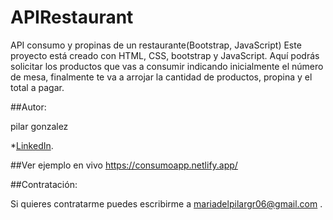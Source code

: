 # APIRestaurant
API consumo y propinas de un restaurante(Bootstrap, JavaScript)
Este proyecto está creado con HTML, CSS, bootstrap y JavaScript. Aquí podrás solicitar los productos que vas a consumir indicando inicialmente el número de mesa, finalmente te va a arrojar la cantidad de productos, propina y el total a pagar.


##Autor:

pilar gonzalez

*[LinkedIn](https://www.linkedin.com/in/pilargrz/).


##Ver ejemplo en vivo https://consumoapp.netlify.app/


##Contratación:

Si quieres contratarme puedes escribirme a mariadelpilargr06@gmail.com .
